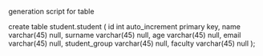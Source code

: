 generation script for table

create table student.student
(
id            int auto_increment
primary key,
name          varchar(45) null,
surname       varchar(45) null,
age           varchar(45) null,
email         varchar(45) null,
student_group varchar(45) null,
faculty       varchar(45) null
);